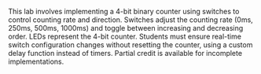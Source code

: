This lab involves implementing a 4-bit binary counter using switches to control counting rate and direction. Switches adjust the counting rate (0ms, 250ms, 500ms, 1000ms) and toggle between increasing and decreasing order. LEDs represent the 4-bit counter. Students must ensure real-time switch configuration changes without resetting the counter, using a custom delay function instead of timers. Partial credit is available for incomplete implementations.
